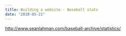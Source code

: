 ```yaml
---
title: Building a website - Baseball stats
date: "2018-05-21"
---
```



http://www.seanlahman.com/baseball-archive/statistics/
